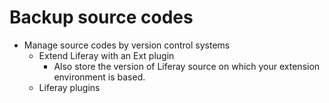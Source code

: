 # Backup source codes

* Manage source codes by version control systems
  * Extend Liferay with an Ext plugin
    * Also store the version of Liferay source on which your extension environment is based.
  * Liferay plugins
